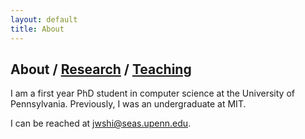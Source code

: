```yaml
---
layout: default
title: About
---
```


## About / [Research](https://jwshi21.github.io/research.html) / [Teaching](https://jwshi21.github.io/teaching.html)

I am a first year PhD student in computer science at the University of Pennsylvania. Previously, I was an undergraduate at MIT.

I can be reached at <jwshi@seas.upenn.edu>. 

<!-- My Chinese name is 石韡谦. You can read about the middle character [here](https://baike.baidu.com/item/%E9%9F%A1). -->

